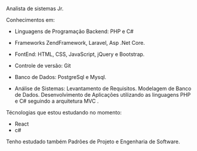 Analista de sistemas Jr.

Conhecimentos em:
- Linguagens de Programação Backend: PHP e C#
- Frameworks ZendFramework, Laravel, Asp .Net Core.

- FontEnd: HTML, CSS, JavaScript, jQuery e Bootstrap.	

- Controle de versão: Git

- Banco de Dados: PostgreSql  e Mysql.

- Análise de Sistemas: Levantamento de Requisitos.
  Modelagem de Banco de Dados.
 Desenvolvimento de Aplicações utilizando as linguagens PHP e C# seguindo a arquitetura MVC .
 
 Técnologias que estou estudando no momento:
   - React 
   - c#
   
   Tenho estudado também Padrões de Projeto e Engenharia de Software.
   
